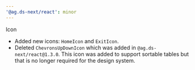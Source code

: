 ```yaml
---
'@ag.ds-next/react': minor
---
```


Icon

- Added new icons: `HomeIcon` and `ExitIcon`.
- Deleted `ChevronsUpDownIcon` which was added in `@ag.ds-next/react@1.3.0`. This icon was added to support sortable tables but that is no longer required for the design system.
